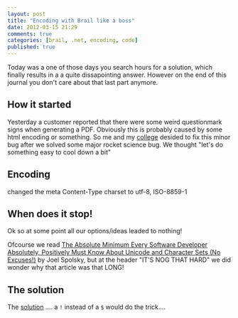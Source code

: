 ```yaml
---
layout: post
title: "Encoding with Brail like a boss"
date: 2012-03-15 21:29
comments: true
categories: [brail, .net, encoding, code]
published: true
---
```


Today was a one of those days you search hours for a solution, which finally results in a a quite dissapointing answer. However on the end of this journal you don't care about that last part anymore.

<!-- more -->

## How it started

Yesterday a customer reported that there were some weird questionmark signs when generating a PDF. Obviously this is probably caused by some html encoding or something. So me and my [college](http://blog.dltr.nl) desided to fix this minor bug after we solved some major rocket science bug. We thought "let's do something easy to cool down a bit"

## Encoding

 changed the meta Content-Type charset to utf-8, ISO-8859-1
 
## When does it stop!

Ok so at some point all our options/ideas leaded to nothing!

Ofcourse we read [The Absolute Minimum Every Software Developer Absolutely, Positively Must Know About Unicode and Character Sets (No Excuses!)](http://www.joelonsoftware.com/articles/Unicode.html) by Joel Spolsky, but at the header "IT'S NOG THAT HARD" we did wonder why that article was that LONG!



## The solution

The [solution](http://stw.castleproject.org/MonoRail.Brail.ashx#HTML_Encoding_15) .... a `!` instead of a `$` would do the trick....

